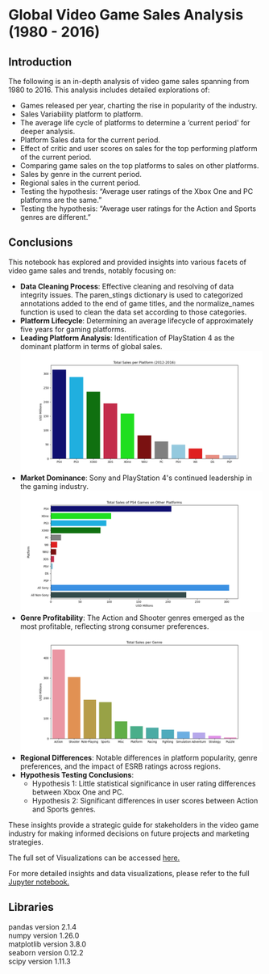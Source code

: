 # Global Video Game Sales Analysis (1980 - 2016)

## Introduction

The following is an in-depth analysis of video game sales spanning from 1980 to 2016. This analysis includes detailed explorations of:

- Games released per year, charting the rise in popularity of the industry.
- Sales Variability platform to platform.
- The average life cycle of platforms to determine a ‘current period' for deeper analysis.
- Platform Sales data for the current period.
- Effect of critic and user scores on sales for the top performing platform of the current period.
- Comparing game sales on the top platforms to sales on other platforms.
- Sales by genre in the current period.
- Regional sales in the current period.
- Testing the hypothesis: “Average user ratings of the Xbox One and PC platforms are the same.”
- Testing the hypothesis: “Average user ratings for the Action and Sports genres are different.”

## Conclusions

This notebook has explored and provided insights into various facets of video game sales and trends, notably focusing on:

- **Data Cleaning Process**: Effective cleaning and resolving of data integrity issues. The paren_stings dictionary is used to categorized annotations added to the end of game titles, and the normalize_names function is used to clean the data set according to those categories.
- **Platform Lifecycle**: Determining an average lifecycle of approximately five years for gaming platforms.
- **Leading Platform Analysis**: Identification of PlayStation 4 as the dominant platform in terms of global sales.
![Sales Per Platform](images/total_sales_per_platform_2012_2016.png)
- **Market Dominance**: Sony and PlayStation 4's continued leadership in the gaming industry.
![PS4 Game Sales Accross Platforms](images/total_sales_ps4_games_other_platforms.png)
- **Genre Profitability**: The Action and Shooter genres emerged as the most profitable, reflecting strong consumer preferences.
![Total Sales Per Genre](images/total_sales_per_genre.png)
- **Regional Differences**: Notable differences in platform popularity, genre preferences, and the impact of ESRB ratings across regions.
- **Hypothesis Testing Conclusions**:
  - Hypothesis 1: Little statistical significance in user rating differences between Xbox One and PC.
  - Hypothesis 2: Significant differences in user scores between Action and Sports genres.

These insights provide a strategic guide for stakeholders in the video game industry for making informed decisions on future projects and marketing strategies.

The full set of Visualizations can be accessed [here.](/images/)

For more detailed insights and data visualizations, please refer to the full [Jupyter notebook.](/EDA.ipynb)

## Libraries

pandas version 2.1.4  
numpy version 1.26.0  
matplotlib version 3.8.0  
seaborn version 0.12.2  
scipy version 1.11.3  
